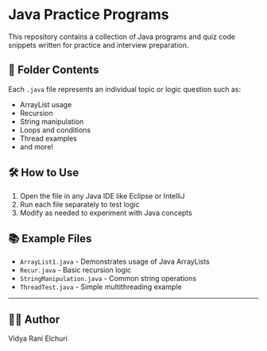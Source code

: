# Java Practice Programs

This repository contains a collection of Java programs and quiz code snippets written for practice and interview preparation.

## 📁 Folder Contents

Each `.java` file represents an individual topic or logic question such as:
- ArrayList usage
- Recursion
- String manipulation
- Loops and conditions
- Thread examples
- and more!

## 🛠 How to Use

1. Open the file in any Java IDE like Eclipse or IntelliJ
2. Run each file separately to test logic
3. Modify as needed to experiment with Java concepts

## 📚 Example Files

- `ArrayList1.java` - Demonstrates usage of Java ArrayLists
- `Recur.java` - Basic recursion logic
- `StringManipulation.java` - Common string operations
- `ThreadTest.java` - Simple multithreading example

---

## 🙋‍♀️ Author
Vidya Rani Elchuri
